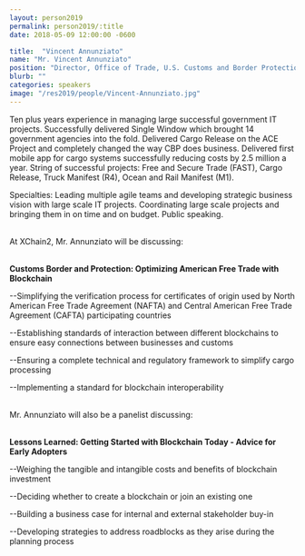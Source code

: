 ```yaml
---
layout: person2019
permalink: person2019/:title
date: 2018-05-09 12:00:00 -0600

title:  "Vincent Annunziato"
name: "Mr. Vincent Annunziato"
position: "Director, Office of Trade, U.S. Customs and Border Protection"
blurb: ""
categories: speakers
image: "/res2019/people/Vincent-Annunziato.jpg"
---
```


Ten plus years experience in managing large successful government IT projects. Successfully delivered Single Window which brought 14 government agencies into the fold. Delivered Cargo Release on the ACE Project and completely changed the way CBP does business. Delivered first mobile app for cargo systems successfully reducing costs by 2.5 million a year. String of successful projects: Free and Secure Trade (FAST), Cargo Release, Truck Manifest (R4), Ocean and Rail Manifest (M1). 

Specialties: Leading multiple agile teams and developing strategic business vision with large scale IT projects. Coordinating large scale projects and bringing them in on time and on budget. Public speaking.

<br>
At XChain2, Mr. Annunziato will be discussing:
<br>
<br>
<p><b>Customs Border and Protection: Optimizing American Free Trade with Blockchain</b></p>

<p>--Simplifying the verification process for certificates of origin used by North American Free Trade Agreement (NAFTA) and Central American Free Trade Agreement (CAFTA) participating countries</p>
<p>--Establishing standards of interaction between different blockchains to ensure easy connections between businesses and customs</p>
<p>--Ensuring a complete technical and regulatory framework to simplify cargo processing</p> 
<p>--Implementing a standard for blockchain interoperability</p>

<br>
Mr. Annunziato will also be a panelist discussing:
<br>
<br>
<p><b>Lessons Learned: Getting Started with Blockchain Today - Advice for Early Adopters</b></p>

<p>--Weighing the tangible and intangible costs and benefits of blockchain investment</p>
<p>--Deciding whether to create a blockchain or join an existing one</p>
<p>--Building a business case for internal and external stakeholder buy-in</p> 
<p>--Developing strategies to address roadblocks as they arise during the planning process</p>


